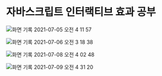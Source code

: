 # 자바스크립트 인터랙티브 효과 공부

![화면 기록 2021-07-05 오전 4 11 57](https://user-images.githubusercontent.com/38792466/139587811-89cbeb8b-d08a-45cf-89ed-e8aebdffec54.gif)

![화면 기록 2021-07-06 오전 3 18 38](https://user-images.githubusercontent.com/38792466/139587873-b2077e24-4489-43e0-bd1c-4aca144b9598.gif)

![화면 기록 2021-07-08 오전 4 02 48](https://user-images.githubusercontent.com/38792466/139587898-9b2f4e77-ed8c-4587-904e-899a7e57bd97.gif)

![화면 기록 2021-07-09 오전 4 31 20](https://user-images.githubusercontent.com/38792466/139587919-3b20d93d-0c37-4fee-bad0-6aec62935337.gif)
